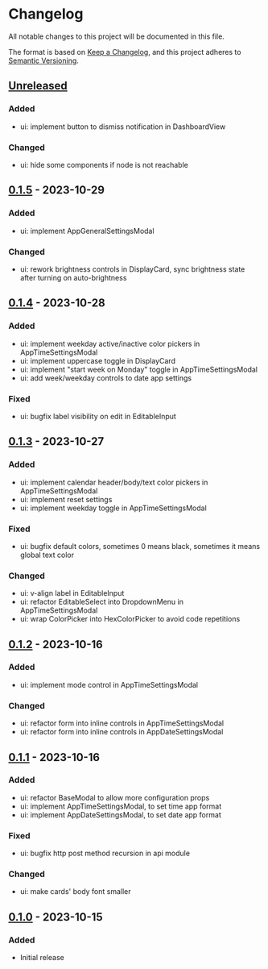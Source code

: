 # Changelog

All notable changes to this project will be documented in this file.

The format is based on [Keep a Changelog](https://keepachangelog.com/en/1.1.0/),
and this project adheres to [Semantic Versioning](https://semver.org/spec/v2.0.0.html).

## [Unreleased]
### Added
- ui: implement button to dismiss notification in DashboardView
### Changed
- ui: hide some components if node is not reachable

## [0.1.5] - 2023-10-29
### Added
- ui: implement AppGeneralSettingsModal
### Changed
- ui: rework brightness controls in DisplayCard, sync brightness state after turning on auto-brightness

## [0.1.4] - 2023-10-28
### Added
- ui: implement weekday active/inactive color pickers in AppTimeSettingsModal
- ui: implement uppercase toggle in DisplayCard
- ui: implement "start week on Monday" toggle in AppTimeSettingsModal
- ui: add week/weekday controls to date app settings
### Fixed
- ui: bugfix label visibility on edit in EditableInput

## [0.1.3] - 2023-10-27
### Added
- ui: implement calendar header/body/text color pickers in AppTimeSettingsModal
- ui: implement reset settings
- ui: implement weekday toggle in AppTimeSettingsModal
### Fixed
- ui: bugfix default colors, sometimes 0 means black, sometimes it means global text color
### Changed
- ui: v-align label in EditableInput
- ui: refactor EditableSelect into DropdownMenu in AppTimeSettingsModal
- ui: wrap ColorPicker into HexColorPicker to avoid code repetitions

## [0.1.2] - 2023-10-16
### Added
- ui: implement mode control in AppTimeSettingsModal
### Changed
- ui: refactor form into inline controls in AppTimeSettingsModal
- ui: refactor form into inline controls in AppDateSettingsModal

## [0.1.1] - 2023-10-16
### Added
- ui: refactor BaseModal to allow more configuration props
- ui: implement AppTimeSettingsModal, to set time app format
- ui: implement AppDateSettingsModal, to set date app format
### Fixed
- ui: bugfix http post method recursion in api module
### Changed
- ui: make cards' body font smaller

## [0.1.0] - 2023-10-15
### Added
- Initial release

[Unreleased]: https://github.com/awtrix-light/hub/compare/v0.1.5...HEAD
[0.1.5]: https://github.com/awtrix-light/hub/compare/v0.1.4...v0.1.5
[0.1.4]: https://github.com/awtrix-light/hub/compare/v0.1.3...v0.1.4
[0.1.3]: https://github.com/awtrix-light/hub/compare/v0.1.2...v0.1.3
[0.1.2]: https://github.com/awtrix-light/hub/compare/v0.1.1...v0.1.2
[0.1.1]: https://github.com/awtrix-light/hub/compare/v0.1.0...v0.1.1
[0.1.0]: https://github.com/awtrix-light/hub/releases/tag/v0.1.0
